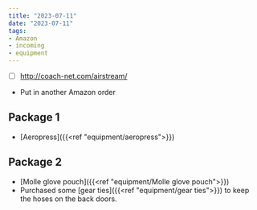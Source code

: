 ```yaml
---
title: "2023-07-11"
date: "2023-07-11"
tags:
- Amazon
- incoming
- equipment
---
```

- [ ] http://coach-net.com/airstream/
- Put in another Amazon order
## Package 1
- [Aeropress]({{<ref "equipment/aeropress">}})
## Package 2
- [Molle glove pouch]({{<ref "equipment/Molle glove pouch">}})
- Purchased some [gear ties]({{<ref "equipment/gear ties">}}) to keep the hoses on the back doors.